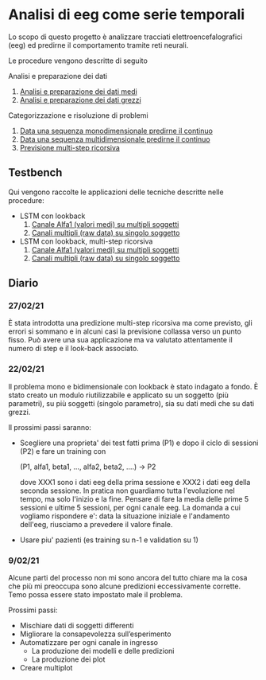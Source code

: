 # Analisi di eeg come serie temporali

Lo scopo di questo progetto è analizzare tracciati elettroencefalografici (eeg) ed predirne il comportamento tramite reti neurali.

Le procedure vengono descritte di seguito

Analisi e preparazione dei dati

1. [Analisi e preparazione dei dati medi](https://colab.research.google.com/github/ivan-silva/eeg-time-series-prediction/blob/master/docs/average_data_analysis.ipynb)
2. [Analisi e preparazione dei dati grezzi](https://colab.research.google.com/github/ivan-silva/eeg-time-series-prediction/blob/master/docs/raw_data_analysis.ipynb)

Categorizzazione e risoluzione di problemi

1. [Data una sequenza monodimensionale predirne il continuo](https://colab.research.google.com/github/ivan-silva/eeg-time-series-prediction/blob/master/docs/problem_monodimensional_data_serie_lookback.ipynb)
2. [Data una sequenza multidimensionale predirne il continuo](https://colab.research.google.com/github/ivan-silva/eeg-time-series-prediction/blob/master/docs/problem_multidimensional_data_serie_lookback.ipynb)
3. [Previsione multi-step ricorsiva](https://colab.research.google.com/github/ivan-silva/eeg-time-series-prediction/blob/master/docs/recursive_multi_step.ipynb)

## Testbench

Qui vengono raccolte le applicazioni delle tecniche descritte nelle procedure:

  - LSTM con lookback
    1. [Canale Alfa1 (valori medi) su multipli soggetti](series_prediction/multiple-series-lookback/testbenches/testbench_1.ipynb)
    2. [Canali multipli (raw data) su singolo soggetto](series_prediction/multiple-series-lookback/testbenches/testbench_2.ipynb)
  - LSTM con lookback, multi-step ricorsiva
    1. [Canale Alfa1 (valori medi) su multipli soggetti](series_prediction/multiple-series-lookback/testbenches/testbench_1_recursive.ipynb)
    2. [Canali multipli (raw data) su singolo soggetto](series_prediction/multiple-series-lookback/testbenches/testbench_2_recursive.ipynb)
    

## Diario

### 27/02/21

È stata introdotta una predizione multi-step ricorsiva ma come previsto, gli errori si sommano e in alcuni casi la previsione collassa verso un punto fisso. Può avere una sua applicazione ma va valutato attentamente il numero di step e il look-back associato.

### 22/02/21

Il problema mono e bidimensionale con lookback è stato indagato a fondo. È stato creato un modulo riutilizzabile e applicato su un soggetto (più parametri), su più soggetti (singolo parametro), sia su dati medi che su dati grezzi.

Il prossimi passi saranno:
-  Scegliere una proprieta' dei test fatti prima (P1) e dopo il ciclo di sessioni (P2)
e fare un training con
   
   (P1, alfa1, beta1, ..., alfa2, beta2, ....) -> P2 
   
   dove XXX1 sono i dati eeg della prima sessione e XXX2 i dati eeg della seconda sessione. In pratica non guardiamo tutta l'evoluzione nel tempo, ma solo l'inizio e la fine. 
   Pensare di fare la media delle prime 5 sessioni e ultime 5 sessioni,
per ogni canale eeg. 
   La domanda a cui vogliamo rispondere e': data la situazione iniziale
e l'andamento dell'eeg, riusciamo a prevedere il valore finale.
- Usare piu' pazienti (es training su n-1 e validation su 1)


### 9/02/21

Alcune parti del processo non mi sono ancora del tutto chiare ma la cosa che più mi preoccupa sono alcune predizioni eccessivamente corrette. Temo possa essere stato impostato male il problema.

Prossimi passi:

- Mischiare dati di soggetti differenti
- Migliorare la consapevolezza sull’esperimento
- Automatizzare per ogni canale in ingresso
  - La produzione dei modelli e delle predizioni
  - La produzione dei plot
- Creare multiplot
